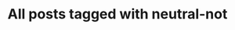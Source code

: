 ---
layout: tag
title: "All posts tagged with neutral-not"
permalink: /weblog/tags/neutral-not/
taxonomy: neutral-not
---